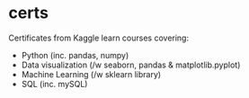 # certs
Certificates from Kaggle learn courses covering:
- Python (inc. pandas, numpy)
- Data visualization (/w seaborn, pandas & matplotlib.pyplot)
- Machine Learning (/w sklearn library)
- SQL (inc. mySQL)
